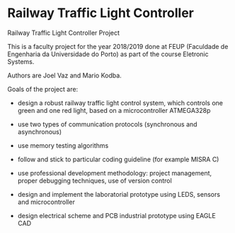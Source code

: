 # Railway Traffic Light Controller
Railway Traffic Light Controller Project

This is a faculty project for the year 2018/2019 done at FEUP (Faculdade de Engenharia da Universidade do Porto) as part of the course Eletronic Systems.

Authors are Joel Vaz and Mario Kodba.

Goals of the project are:

- design a robust railway traffic light control system, which controls one green and one red light, based on a microcontroller ATMEGA328p

- use two types of communication protocols (synchronous and asynchronous)

- use memory testing algorithms

- follow and stick to particular coding guideline (for example MISRA C)

- use professional development methodology: project management, proper debugging techniques, use of version control

- design and implement the laboratorial prototype using LEDS, sensors and microcontroller

- design electrical scheme and PCB industrial prototype using EAGLE CAD
